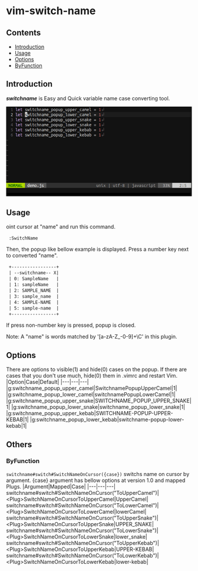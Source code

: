 # vim-switch-name
## Contents
 - [Introduction](#introduction)
 - [Usage](#usage)
 - [Options](#options)
 - [ByFunction](#byfunction)

## Introduction
___switchname___ is Easy and Quick variable name case converting tool.

![Demo1](assets/switchname_demo.gif?raw=true)

## Usage
oint cursor at "name" and run this command.
```
 :SwitchName
```
Then, the popup like bellow example is displayed. Press a number key next to
converted "name".
```
 +-----------------+
 | --switchname-- X|
 | 0: SampleName   |
 | 1: sampleName   |
 | 2: SAMPLE_NAME  |
 | 3: sample_name  |
 | 4: SAMPLE-NAME  |
 | 5: sample-name  |
 +-----------------+
```
If press non-number key is pressed, popup is closed.

Note: A "name" is words matched by '[a-zA-Z_\-0-9]\+\C' in this plugin.

## Options
There are options to visible(1) and hide(0) cases on the popup. If there are
cases that you don't use much, hide(0) them in .vimrc and restart Vim.
|Option|Case|Default|
|---|---|---|
|g:switchname_popup_upper_camel|SwitchnamePopupUpperCamel|1|
|g:switchname_popup_lower_camel|switchnamePopupLowerCamel|1|
|g:switchname_popup_upper_snake|SWITCHNAME_POPUP_UPPER_SNAKE|1|
|g:switchname_popup_lower_snake|switchname_popup_lower_snake|1|
|g:switchname_popup_upper_kebab|SWITCHNAME-POPUP-UPPER-KEBAB|1|
|g:switchname_popup_lower_kebab|switchname-popup-lower-kebab|1|

## Others
### ByFunction
```switchname#switch#SwitchNameOnCursor({case})``` switchs name on cursor by argument.
{case} argument has bellow options at version 1.0 and mapped Plugs.
|Argument|Mapped|Case|
|---|---|---|
switchname#switch#SwitchNameOnCursor("ToUpperCamel")<CR>|\<Plug>SwitchNameOnCursorToUpperCamel|UpperCamel|
switchname#switch#SwitchNameOnCursor("ToLowerCamel")<CR>|\<Plug>SwitchNameOnCursorToLowerCamel|lowerCamel|
switchname#switch#SwitchNameOnCursor("ToUpperSnake")<CR>|\<Plug>SwitchNameOnCursorToUpperSnake|UPPER_SNAKE|
switchname#switch#SwitchNameOnCursor("ToLowerSnake")<CR>|\<Plug>SwitchNameOnCursorToLowerSnake|lower_snake|
switchname#switch#SwitchNameOnCursor("ToUpperKebab")<CR>|\<Plug>SwitchNameOnCursorToUpperKebab|UPPER-KEBAB|
switchname#switch#SwitchNameOnCursor("ToLowerKebab")<CR>|\<Plug>SwitchNameOnCursorToLowerKebab|lower-kebab|
